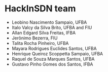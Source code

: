# HackInSDN team

- Leobino Nascimento Sampaio, UFBA
- Italo Valcy da Silva Brito, UFBA and FIU 
- Allan Edgard Silva Freitas, IFBA
- Jerônimo Bezerra, FIU
- Talita Rocha Pinheiro, UFBA
- Mayara Rodrigues Euclides Santos, UFBA
- Henrique Queiroz Scoppetta Sampaio, UFBA
- Raquel de Souza Marques Santos, UFBA
- Gustavo Pinho Gomes dos Santos, IFBA

